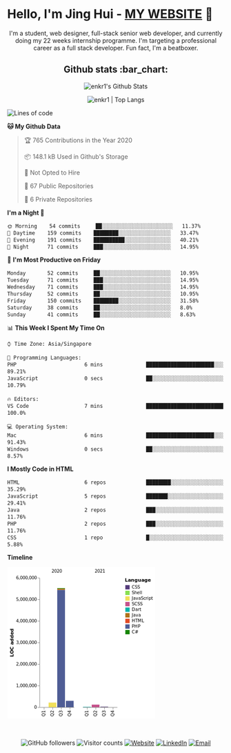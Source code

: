 # Hello, I'm Jing Hui - [MY WEBSITE][website] 👋
[website]: https://enkr.business

<p align="center">
I'm a student, web designer, full-stack senior web developer, and currently doing my 22 weeks internship programme. I'm targeting a professional career as a full stack developer. Fun fact, I'm a beatboxer.
</p>

<div>
  
  <h2 align="center">Github stats :bar_chart:</h2>
  
  <p align="center">
    <img alt="enkr1's Github Stats" src="https://github-readme-stats.vercel.app/api?username=enkr1&show_icons=true&hide_border=true&count_private=true&show_icons=true&theme=tokyonight" />
  </p>

  <p align="center">
    <img src="https://github-readme-stats.vercel.app/api/top-langs/?username=enkr1&layout=compact&hide_border=true&count_private=true&theme=tokyonight" alt="enkr1 |  Top Langs" />
  </p>

</div>

<!--START_SECTION:waka-->
![Lines of code](https://img.shields.io/badge/From%20Hello%20World%20I%27ve%20Written-6.0%20million%20lines%20of%20code-blue)

**🐱 My Github Data** 

> 🏆 765 Contributions in the Year 2020
 > 
> 📦 148.1 kB Used in Github's Storage 
 > 
> 🚫 Not Opted to Hire
 > 
> 📜 67 Public Repositories 
 > 
> 🔑 6 Private Repositories  
 > 
**I'm a Night 🦉** 

```text
🌞 Morning    54 commits     ██░░░░░░░░░░░░░░░░░░░░░░░   11.37% 
🌆 Daytime    159 commits    ████████░░░░░░░░░░░░░░░░░   33.47% 
🌃 Evening    191 commits    ██████████░░░░░░░░░░░░░░░   40.21% 
🌙 Night      71 commits     ███░░░░░░░░░░░░░░░░░░░░░░   14.95%

```
📅 **I'm Most Productive on Friday** 

```text
Monday       52 commits     ██░░░░░░░░░░░░░░░░░░░░░░░   10.95% 
Tuesday      71 commits     ███░░░░░░░░░░░░░░░░░░░░░░   14.95% 
Wednesday    71 commits     ███░░░░░░░░░░░░░░░░░░░░░░   14.95% 
Thursday     52 commits     ██░░░░░░░░░░░░░░░░░░░░░░░   10.95% 
Friday       150 commits    ████████░░░░░░░░░░░░░░░░░   31.58% 
Saturday     38 commits     ██░░░░░░░░░░░░░░░░░░░░░░░   8.0% 
Sunday       41 commits     ██░░░░░░░░░░░░░░░░░░░░░░░   8.63%

```


📊 **This Week I Spent My Time On** 

```text
⌚︎ Time Zone: Asia/Singapore

💬 Programming Languages: 
PHP                      6 mins              ██████████████████████░░░   89.21% 
JavaScript               0 secs              ██░░░░░░░░░░░░░░░░░░░░░░░   10.79%

🔥 Editors: 
VS Code                  7 mins              █████████████████████████   100.0%

💻 Operating System: 
Mac                      6 mins              ██████████████████████░░░   91.43% 
Windows                  0 secs              ██░░░░░░░░░░░░░░░░░░░░░░░   8.57%

```

**I Mostly Code in HTML** 

```text
HTML                     6 repos             ████████░░░░░░░░░░░░░░░░░   35.29% 
JavaScript               5 repos             ███████░░░░░░░░░░░░░░░░░░   29.41% 
Java                     2 repos             ███░░░░░░░░░░░░░░░░░░░░░░   11.76% 
PHP                      2 repos             ███░░░░░░░░░░░░░░░░░░░░░░   11.76% 
CSS                      1 repo              █░░░░░░░░░░░░░░░░░░░░░░░░   5.88%

```


**Timeline**

![Chart not found](https://raw.githubusercontent.com/enkr1/enkr1/master/charts/bar_graph.png) 


<!--END_SECTION:waka-->

<br>

<div align="center">
  <p>
  
  ![GitHub followers](https://img.shields.io/github/followers/enkr1?label=Follow&style=social)
  ![Visitor counts](https://visitor-badge.glitch.me/badge?page_id=enkr1.enkr1)
  <a href="https://enkr.business/" target="_blank"><img alt="Website" src="https://img.shields.io/badge/Website-enkr.business-blue?style=flat&logo=google-chrome"></a>
  <a href="https://www.linkedin.com/in/jinghuipang/" target="_blank"><img alt="LinkedIn" src="https://img.shields.io/badge/LinkedIn-@jinghuipang-blue?style=flat&logo=linkedin"></a>
  <a href="mailto:enkr99@gmail.com"><img alt="Email" src="https://img.shields.io/badge/Email-enkr99@gmail.com-blue?style=flat&logo=gmail"></a>

  </p>
</div>
